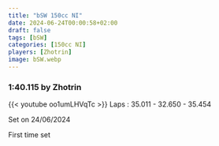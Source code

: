 ```yaml
---
title: "bSW 150cc NI"
date: 2024-06-24T00:00:58+02:00
draft: false
tags: [bSW]
categories: [150cc NI]
players: [Zhotrin]
image: bSW.webp
---
```

### 1:40.115 by Zhotrin

{{< youtube oo1umLHVqTc >}}
Laps : 35.011 - 32.650 - 35.454

Set on 24/06/2024

First time set